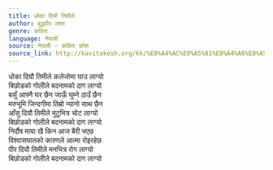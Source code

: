 ```yaml
---
title: धोका दियौ तिमीले
author: बुद्धवीर लामा
genre: कविता
language: नेपाली
source: नेपाली - कविता कोश
source_link: http://kavitakosh.org/kk/%E0%A4%AC%E0%A5%81%E0%A4%A6%E0%A5%8D%E0%A4%A7%E0%A4%B5%E0%A5%80%E0%A4%B0_%E0%A4%B2%E0%A4%BE%E0%A4%AE%E0%A4%BE
---
```


धोका दियौ तिमीले कलेजोमा घाउ लाग्यो  
बिछोडको गोलीले बदनामको दाग लाग्यो  
बसुँ आफ्नै घर छैन जाऊँ घुम्ने ठाउँ छैन  
मरुभूमि जिन्दगीमा तिम्रो न्यानो साथ छैन  
आँसु दियौ तिमीले मुटुभित्र चोट लाग्यो  
बिछोडको गोलीले बदनामको दाग लाग्यो  
निर्दौष माया खै किन आज बैरी भएछ  
विश्वासघातको कारणले आत्मा रोइरहेछ  
पीर दियौ तिमीले मनभित्र रोग लाग्यो  
बिछोडको गोलीले बदनामको दाग लाग्यो
